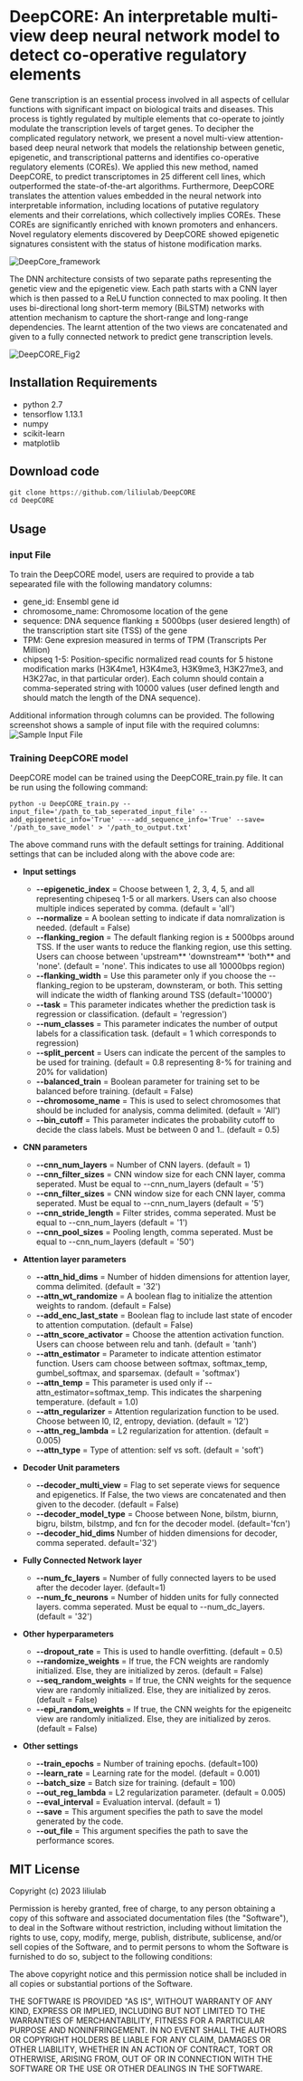 # DeepCORE: An interpretable multi-view deep neural network model to detect co-operative regulatory elements
Gene transcription is an essential process involved in all aspects of cellular functions with significant impact on biological traits and diseases. This process is tightly regulated by multiple elements that co-operate to jointly modulate the transcription levels of target genes. To decipher the complicated regulatory network, we present a novel multi-view attention-based deep neural network that models the relationship between genetic, epigenetic, and transcriptional patterns and identifies co-operative regulatory elements (COREs). We applied this new method, named DeepCORE, to predict transcriptomes in 25 different cell lines, which outperformed the state-of-the-art algorithms. Furthermore, DeepCORE translates the attention values embedded in the neural network into interpretable information, including locations of putative regulatory elements and their correlations, which collectively implies COREs. These COREs are significantly enriched with known promoters and enhancers. Novel regulatory elements discovered by DeepCORE showed epigenetic signatures consistent with the status of histone modification marks. 

![DeepCore_framework](https://github.com/liliulab/DeepCORE/assets/49846287/11fae6f3-31de-4d39-8045-1c54b7587e08)


The DNN architecture consists of two separate paths representing the genetic view and the epigenetic view. Each path starts with a CNN layer which is then passed to a ReLU function connected to max pooling. It then uses bi-directional long short-term memory (BiLSTM) networks with attention mechanism to capture the short-range and long-range dependencies. The learnt attention of the two views are concatenated and given to a fully connected network to predict gene transcription levels.

![DeepCORE_Fig2](https://github.com/liliulab/DeepCORE/assets/49846287/2b9ab9eb-60b7-4c11-a291-6ca601d0f48a)

## Installation Requirements
- python 2.7
- tensorflow 1.13.1
- numpy
- scikit-learn
- matplotlib

## Download code
```python
git clone https://github.com/liliulab/DeepCORE
cd DeepCORE
```

## Usage
### input File
To train the DeepCORE model, users are required to provide a tab sepearated file with the following mandatory columns:
- gene_id: Ensembl gene id 
- chromosome_name: Chromosome location of the gene
- sequence: DNA sequence flanking $\pm$ 5000bps (user desiered length) of the transcription start site (TSS) of the gene
- TPM: Gene expresion measured in terms of TPM (Transcripts Per Million)
- chipseq 1-5: Position-specific normalized read counts for 5 histone modification marks (H3K4me1, H3K4me3, H3K9me3, H3K27me3, and H3K27ac, in that particular order). Each column should contain a comma-seperated string with 10000 values (user defined length and should match the length of the DNA sequence).

Additional information through columns can be provided. The following screenshot shows a sample of input file with the required columns:
![Sample Input File](https://github.com/liliulab/DeepCORE/assets/18314073/a7507c87-d20c-49cc-bc1f-ed0cd5aaf247)


### Training DeepCORE model
DeepCORE model can be trained using the DeepCORE_train.py file. It can be run using the following command:

```
python -u DeepCORE_train.py --input_file='/path_to_tab_seperated_input_file' --add_epigenetic_info='True' ----add_sequence_info='True' --save= '/path_to_save_model' > '/path_to_output.txt'
```

The above command runs with the default settings for training. Additional settings that can be included along with the above code are:
* **Input settings**
    * **--epigenetic_index** = Choose between 1, 2, 3, 4, 5, and all representing chipeseq 1-5 or all markers. Users can also choose multiple indices seperated by comma. (default = 'all')
    * **--normalize** = A boolean setting to indicate if data nomralization is needed. (default = False)
    * **--flanking_region** = The default flanking region is $\pm$ 5000bps around TSS. If the user wants to reduce the flanking region, use this setting. Users can choose between 'upstream** 'downstream** 'both** and 'none'. (default = 'none'. This indicates to use all 10000bps region)
    * **--flanking_width** = Use this parameter only if you choose the --flanking_region to be upsteram, downsteram, or both. This setting will indicate the width of flanking around TSS (default='10000')
    * **--task** = This parameter indicates whether the prediction task is regression or classification. (default = 'regression')
    * **--num_classes** = This parameter indicates the number of output labels for a classification task. (default = 1 which corresponds to regression)
    * **--split_percent** = Users can indicate the percent of the samples to be used for training. (default = 0.8 representing 8-% for training and 20% for validation)
    * **--balanced_train** = Boolean parameter for training set to be balanced before training. (default = False)
    * **--chromosome_name** = This is used to select chromosomes that should be included for analysis, comma delimited. (default = 'All')
    * **--bin_cutoff** = This parameter indicates the probability cutoff to decide the class labels. Must be between 0 and 1.. (default = 0.5)
 
* **CNN parameters**
    * **--cnn_num_layers** = Number of CNN layers. (default = 1)
    * **--cnn_filter_sizes** = CNN window size for each CNN layer, comma seperated. Must be equal to --cnn_num_layers (default = '5')
    * **--cnn_filter_sizes** = CNN window size for each CNN layer, comma seperated. Must be equal to --cnn_num_layers (default = '5')
    * **--cnn_stride_length** = Filter strides, comma seperated. Must be equal to --cnn_num_layers (default = '1')
    * **--cnn_pool_sizes** = Pooling length, comma seperated. Must be equal to --cnn_num_layers (default = '50')

* **Attention layer parameters**
    * **--attn_hid_dims** = Number of hidden dimensions for attention layer, comma delimited. (default = '32')
    * **--attn_wt_randomize** = A boolean flag to initialize the attention weights to random. (default = False)
    * **--add_enc_last_state** = Boolean flag to include last state of encoder to attention computation.  (default = False)
    * **--attn_score_activator** = Choose the attention activation function. Users can choose between relu and tanh.  (default = 'tanh')
    * **--attn_estimator** = Parameter to indicate attention estimator function. Users cam choose between softmax, softmax_temp, gumbel_softmax, and sparsemax. (default = 'softmax')
    * **--attn_temp**  = This parameter is used only if --attn_estimator=softmax_temp. This indicates the sharpening temperature. (default = 1.0)
    * **--attn_regularizer** =  Attention regularization function to be used. Choose between l0, l2, entropy, deviation. (default = 'l2')
    * **--attn_reg_lambda** = L2 regularization for attention. (default = 0.005)
    * **--attn_type** = Type of attention: self vs soft. (default = 'soft')

* **Decoder Unit parameters**
    * **--decoder_multi_view** = Flag to set seperate views for sequence and epigenetics. If False, the two views are concatenated and then given to the decoder. (default = False)
    * **--decoder_model_type** = Choose between None, bilstm, biurnn, bigru, bilstm, bilstmp, and fcn for the decoder model. (default='fcn')
    * **--decoder_hid_dims** Number of hidden dimensions for decoder, comma seperated. default='32')

* **Fully Connected Network layer**
    * **--num_fc_layers** = Number of fully connected layers to be used after the decoder layer. (default=1)
    * **--num_fc_neurons** = Number of hidden units for fully connected layers. comma seperated. Must be equal to --num_dc_layers. (default = '32')

* **Other hyperparameters**
    * **--dropout_rate** = This is used to handle overfitting. (default = 0.5)
    * **--randomize_weights** = If true, the FCN weights are randomly initialized. Else, they are initialized by zeros. (default = False)
    * **--seq_random_weights** = If true, the CNN weights for the sequence view are randomly initialized. Else, they are initialized by zeros. (default = False)
    * **--epi_random_weights** = If true, the CNN weights for the epigeneitc view are randomly initialized. Else, they are initialized by zeros. (default = False)

* **Other settings**
    * **--train_epochs** = Number of training epochs. (default=100)
    * **--learn_rate** = Learning rate for the model. (default = 0.001)
    * **--batch_size** = Batch size for training. (default = 100)
    * **--out_reg_lambda** = L2 regularization parameter. (default = 0.005)
    * **--eval_interval** = Evaluation interval. (default = 1)
    * **--save** = This argument specifies the path to save the model generated by the code.
    * **--out_file** = This argument specifies the path to save the performance scores.


## MIT License

Copyright (c) 2023 liliulab

Permission is hereby granted, free of charge, to any person obtaining a copy
of this software and associated documentation files (the "Software"), to deal
in the Software without restriction, including without limitation the rights
to use, copy, modify, merge, publish, distribute, sublicense, and/or sell
copies of the Software, and to permit persons to whom the Software is
furnished to do so, subject to the following conditions:

The above copyright notice and this permission notice shall be included in all
copies or substantial portions of the Software.

THE SOFTWARE IS PROVIDED "AS IS", WITHOUT WARRANTY OF ANY KIND, EXPRESS OR
IMPLIED, INCLUDING BUT NOT LIMITED TO THE WARRANTIES OF MERCHANTABILITY,
FITNESS FOR A PARTICULAR PURPOSE AND NONINFRINGEMENT. IN NO EVENT SHALL THE
AUTHORS OR COPYRIGHT HOLDERS BE LIABLE FOR ANY CLAIM, DAMAGES OR OTHER
LIABILITY, WHETHER IN AN ACTION OF CONTRACT, TORT OR OTHERWISE, ARISING FROM,
OUT OF OR IN CONNECTION WITH THE SOFTWARE OR THE USE OR OTHER DEALINGS IN THE
SOFTWARE.
